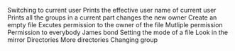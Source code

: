 Switching to current user
Prints the effective user name of current user
Prints all the groups in a current part
changes the new owner
Create an empty file
Excutes permission to the owner of the file
Mutliple permission
Permission to everybody
James bond
Setting the mode of a file
Look in the mirror
Directories
More directories
Changing group
